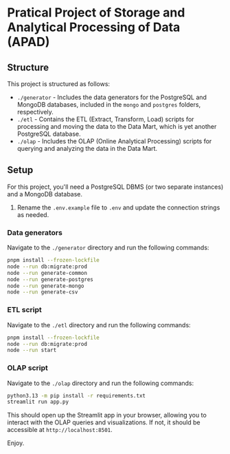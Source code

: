 # Pratical Project of Storage and Analytical Processing of Data (APAD)

## Structure

This project is structured as follows:

- `./generator` - Includes the data generators for the PostgreSQL and MongoDB databases,
  included in the `mongo` and `postgres` folders, respectively.
- `./etl` - Contains the ETL (Extract, Transform, Load) scripts for processing
  and moving the data to the Data Mart, which is yet another PostgreSQL database.
- `./olap` - Includes the OLAP (Online Analytical Processing) scripts for querying
	and analyzing the data in the Data Mart.

## Setup

For this project, you'll need a PostgreSQL DBMS (or two separate instances) and a MongoDB database.

1. Rename the `.env.example` file to `.env` and update the connection strings as needed.

### Data generators

Navigate to the `./generator` directory and run the following commands:

```bash
pnpm install --frozen-lockfile
node --run db:migrate:prod
node --run generate-common
node --run generate-postgres
node --run generate-mongo
node --run generate-csv
```

### ETL script

Navigate to the `./etl` directory and run the following commands:

```bash
pnpm install --frozen-lockfile
node --run db:migrate:prod
node --run start
```

### OLAP script

Navigate to the `./olap` directory and run the following commands:

```bash
python3.13 -m pip install -r requirements.txt
streamlit run app.py
```

This should open up the Streamlit app in your browser, allowing you to interact with the OLAP queries and visualizations.
If not, it should be accessible at `http://localhost:8501`.

Enjoy.
